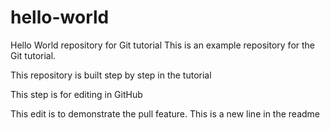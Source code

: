 # hello-world
Hello World repository for Git tutorial
This is an example repository for the Git tutorial.

This repository is built step by step in the tutorial

This step is for editing in GitHub

This edit is to demonstrate the pull feature.
This is a new line in the readme
